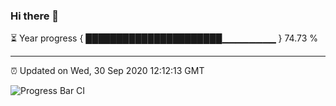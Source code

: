 ### Hi there 👋

⏳ Year progress { ██████████████████████▁▁▁▁▁▁▁▁ } 74.73 %

---

⏰ Updated on Wed, 30 Sep 2020 12:12:13 GMT

![Progress Bar CI](https://github.com/liununu/liununu/workflows/Progress%20Bar%20CI/badge.svg)
